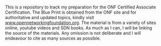 This is a repository to track my preparation for the ONF Certified Associate Certification. The Blue Print is obtained from the ONF site and for authoritative and updated topics, kindly visit www.opennetworkingfoundation.org. The material is from a variety of sites online, youtube videos and SDN books. As much as I can, I will be linking the source of the materials. Any omission is not deliberate and I will endeavour to cite as many sources as possible.
